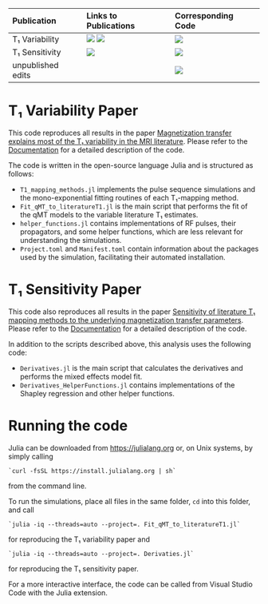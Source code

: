 | **Publication**        | **Links to Publications**                               | **Corresponding Code**            |
|:-----------------------|:------------------------------------------------------- |:--------------------------------- |
| T₁ Variability         | [![][MRM-img1]][MRM-url1] [![][arXiv-img1]][arXiv-url1] | [![][docsv1.0-img]][docsv1.0-url] |
| T₁ Sensitivity         | [![][arXiv-img2]][arXiv-url2]                           | [![][docsv2.0-img]][docsv2.0-url] |
| unpublished edits      |                                                         | [![][docsdev-img]][docsdev-url]   |

# T₁ Variability Paper
This code reproduces all results in the paper [Magnetization transfer explains most of the T₁ variability in the MRI literature][arXiv-url1]. Please refer to the [Documentation][docsv1.0-url] for a detailed description of the code.

The code is written in the open-source language Julia and is structured as follows:
- `T1_mapping_methods.jl` implements the pulse sequence simulations and the mono-exponential fitting routines of each T₁-mapping method.
- `Fit_qMT_to_literatureT1.jl` is the main script that performs the fit of the qMT models to the variable literature T₁ estimates.
- `helper_functions.jl` contains implementations of RF pulses, their propagators, and some helper functions, which are less relevant for understanding the simulations.
- `Project.toml` and `Manifest.toml` contain information about the packages used by the simulation, facilitating their automated installation.

# T₁ Sensitivity Paper
This code also reproduces all results in the paper [Sensitivity of literature T₁ mapping methods to the underlying magnetization transfer parameters][arXiv-url2]. Please refer to the [Documentation][docsv2.0-url] for a detailed description of the code.

In addition to the scripts described above, this analysis uses the following code:
- `Derivatives.jl` is the main script that calculates the derivatives and performs the mixed effects model fit.
- `Derivatives_HelperFunctions.jl` contains implementations of the Shapley regression and other helper functions.

# Running the code
Julia can be downloaded from https://julialang.org or, on Unix systems, by simply calling

    `curl -fsSL https://install.julialang.org | sh`

from the command line.

To run the simulations, place all files in the same folder, `cd` into this folder, and call

    `julia -iq --threads=auto --project=. Fit_qMT_to_literatureT1.jl`

for reproducing the T₁ variability paper and

    `julia -iq --threads=auto --project=. Derivaties.jl`

for reproducing the T₁ sensitivity paper.

For a more interactive interface, the code can be called from Visual Studio Code with the Julia extension.

[docsdev-img]: https://img.shields.io/badge/docs-dev-blue.svg
[docsdev-url]: https://jakobasslaender.github.io/T1variability/dev/

[docsv1.0-img]: https://img.shields.io/badge/docs-v1.0-blue.svg
[docsv1.0-url]: https://jakobasslaender.github.io/T1variability/v1.0/

[arXiv-img1]: https://img.shields.io/badge/arXiv-2409.05318-blue.svg
[arXiv-url1]: https://arxiv.org/pdf/2409.05318v1

[MRM-img1]: https://img.shields.io/badge/doi-10.1002/mrm.30451-blue.svg
[MRM-url1]: https://doi.org/10.1002/mrm.30451

[docsv2.0-img]: https://img.shields.io/badge/docs-v2.0-blue.svg
[docsv2.0-url]: https://jakobasslaender.github.io/T1variability/v2.0/

[arXiv-img2]: https://img.shields.io/badge/arXiv-2509.13644-blue.svg
[arXiv-url2]: https://arxiv.org/pdf/2509.13644